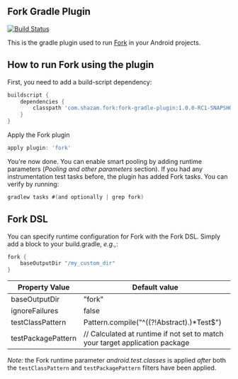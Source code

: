 Fork Gradle Plugin
---------------
[![Build Status](https://travis-ci.org/shazam/fork-gradle-plugin.svg?branch=master)](https://travis-ci.org/shazam/fork-gradle-plugin)

This is the gradle plugin used to run [Fork](https://github.com/shazam/fork) in your Android projects.

How to run Fork using the plugin
---------------

First, you need to add a build-script dependency:

```groovy
buildscript {
    dependencies {
        classpath 'com.shazam.fork:fork-gradle-plugin:1.0.0-RC1-SNAPSHOT'
    }
}
```

Apply the Fork plugin
```groovy
apply plugin: 'fork'
```

You're now done. You can enable smart pooling by adding runtime parameters (*Pooling and other parameters* section). If you had any instrumentation test tasks before, the plugin has added Fork tasks. You can verify by running:

```groovy
gradlew tasks #(and optionally | grep fork)
```

Fork DSL
--------

You can specify runtime configuration for Fork with the Fork DSL. Simply add a block to your build.gradle, _e.g.,_:

```groovy
fork {
    baseOutputDir "/my_custom_dir"
}
```

Property Value     | Default value
------------------ | -------------
baseOutputDir      | "fork"
ignoreFailures     | false
testClassPattern   | Pattern.compile("^((?!Abstract).)*Test$")
testPackagePattern | // Calculated at runtime if not set to match your target application package

*Note:* the Fork runtime parameter _android.test.classes_ is applied _after_ both the ```testClassPattern``` and ```testPackagePattern``` filters have been applied.

